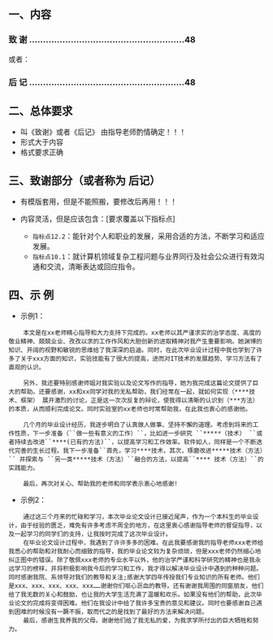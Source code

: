 ## 一、内容
### 致  谢 ........................................................48

或者：
### 后   记 ........................................................48

## 二、总体要求
+ 叫《致谢》或者《后记》 由指导老师酌情确定！！！
+ 形式大于内容
+ 格式要求正确


## 三、致谢部分（或者称为 后记）

+ 有模版套用，但是不能照搬，要修改后再用！！！

+ 内容灵活，但是应该包含：[要求覆盖以下指标点]
   + ``指标点12.2``：能针对个人和职业的发展，采用合适的方法，不断学习和适应发展。
   + ``指标点10.1``：就计算机领域复杂工程问题与业界同行及社会公众进行有效沟通和交流，清晰表达或回应指令。


## 四、示 例

+ 示例1：
```
    本文是在xx老师精心指导和大力支持下完成的。xx老师以其严谨求实的治学态度、高度的敬业精神、兢兢业业、孜孜以求的工作作风和大胆创新的进取精神对我产生重要影响。她渊博的知识、开阔的视野和敏锐的思维给了我深深的启迪。同时，在此次毕业设计过程中我也学到了许多了关于xxx方面的知识，实验技能有了很大的提高，进而对IT技术的发展趋势、学习方法有了直观的认识。
    
    另外，我还要特别感谢师姐对我实验以及论文写作的指导，她为我完成这篇论文提供了巨大的帮助。还要感谢，xx和xx同学对我的无私帮助，我们经常在一起，就如何实现（****技术、框架） 展开激烈的讨论，正是这一次次反复的辩论，使我得以清晰的认识到（***方法）的本质，从而顺利完成论文。同时实验室的xx老师也时常帮助我，在此我也衷心的感谢他。
    
    几个月的毕业设计经历，我逐步明白了认真做人做事、坚持不懈的道理。考虑到将来的工作性质，下一步准备（``做一些有意义的工作）``，比如进一步研究 ``*****（技术） ``或者持续去改进``****(已有的方法)``，以提高学习和工作效率。软件如人，同样是一个不断迭代完善的生长过程。我下一步准备``首先，学习****技术，其次，琢磨改进*****技术（方法）`` 并探索与 ``另一类*****技术（方法）``融合的方法，以提高``**** 技术（方法）``的实践能力。
     
    最后，再次对关心、帮助我的老师和同学表示衷心地感谢!
```

+ 示例2：
```
    通过这三个月来的忙碌和学习，本次毕业论文设计已接近尾声，作为一个本科生的毕业设计，由于经验的匮乏，难免有许多考虑不周全的地方，在这里衷心感谢指导老师的督促指导，以及一起学习的同学们的支持，让我按时完成了这次毕业设计。
    在毕业论文设计过程中，我遇到了许许多多的困难。在此我要感谢我的指导老师xxx老师给我悉心的帮助和对我耐心而细致的指导，我的毕业论文较为复杂烦琐，但是xxx老师仍然细心地纠正图中的错误。除了敬佩xxx老师的专业水平以外，他的治学严谨和科学研究的精神也是我永远学习的榜样，并将积极影响我今后的学习和工作，我才得以解决毕业设计中遇到的种种问题。同时感谢我院、系领导对我们的教导和关注;感谢大学四年传授我们专业知识的所有老师。他们是xxx、xxx、xxx、xxx、xxx……谢谢你们呕心沥血的教导。还有谢谢我周围的同窗朋友，他们给了我无数的关心和鼓励，也让我的大学生活充满了温暖和欢乐。如果没有他们的帮助，此次毕业论文的完成将变得困难。他们在我设计中给了我许多宝贵的意见和建议。同时也要感谢自己遇到困难的时候没有一蹶不振，取而代之的是找到了最好的方法来解决问题。
    最后，感谢生我养我的父母。谢谢他们给了我无私的爱，为我求学所付出的巨大牺牲和努力。
```


